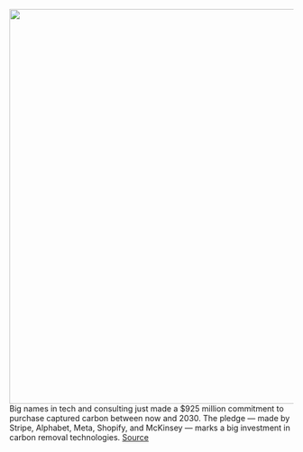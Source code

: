 <img src='https://cdn.vox-cdn.com/thumbor/uBwpBtBjojIan5Tux6sh55q9KZ4=/0x0:6974x3736/1200x800/filters:focal(2930x1311:4044x2425)/cdn.vox-cdn.com/uploads/chorus_image/image/70741677/1236290818.0.jpg' width='700px' /><br/>
Big names in tech and consulting just made a $925 million commitment to purchase captured carbon between now and 2030. The pledge — made by Stripe, Alphabet, Meta, Shopify, and McKinsey — marks a big investment in carbon removal technologies.
<a href='https://www.theverge.com/2022/4/12/23022343/stripe-alphabet-meta-shopify-mckinsey-launch-carbon-removal-initiative-frontier'> Source <a/>